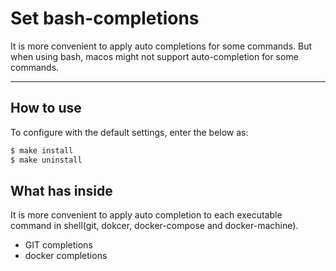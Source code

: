 # Set bash-completions
It is more convenient to apply auto completions for some commands. But when using bash, macos might not support auto-completion for some commands.

---

## How to use
To configure with the default settings, enter the below as:

```bash
$ make install
$ make uninstall
```

## What has inside
It is more convenient to apply auto completion to each executable command in shell(git, dokcer, docker-compose and docker-machine).
- GIT completions
- docker completions
